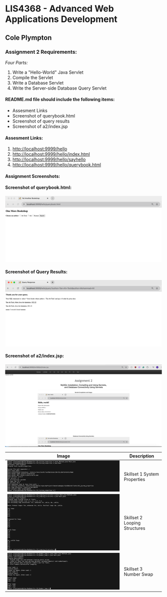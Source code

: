 # LIS4368 - Advanced Web Applications Development

## Cole Plympton

### Assignment 2 Requirements:

*Four Parts:*

1. Write a "Hello-World" Java Servlet
2. Compile the Servlet
3. Write a Database Servlet 
4. Write the Server-side Database Query Servlet


#### README.md file should include the following items:

* Assesment Links 
* Screenshot of querybook.html
* Screenshot of query results
* Screenshot of a2/index.jsp

#### Assesment Links:

1. [http://localhost:9999/hello](http://localhost:9999/hello)
2. [http://localhost:9999/hello/index.html](http://localhost:9999/hello/index.html)
3. [http://localhost:9999/hello/sayhello](http://localhost:9999/hello/sayhello)
4. [http://localhost:9999/hello/querybook.html](http://localhost:9999/hello/querybook.html)

#### Assignment Screenshots:

#### Screenshot of querybook.html:

![A2 querybook.html](img/database_connectivity1.png)

#### Screenshot of Query Results:
![A2 Query Results](img/database_connectivity2.png)

#### Screenshot of a2/index.jsp:
![A2 index.png](img/indexjsp.png)

| Image | Description |
|-------|-------------|
| ![Image](ss/ss1.png) | Skillset 1 System Properties  |
| ![Image](ss/ss2.png) | Skillset 2 Looping Structures|
| ![Image](ss/ss3.png) | Skillset 3 Number Swap |